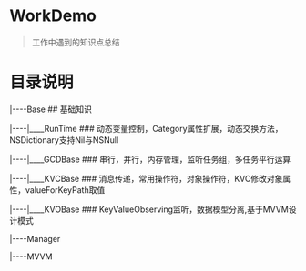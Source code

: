 # WorkDemo
> 工作中遇到的知识点总结

# 目录说明

|----Base ## 基础知识

|----|____RunTime ### 动态变量控制，Category属性扩展，动态交换方法，NSDictionary支持Nil与NSNull

|----|____GCDBase ### 串行，并行，内存管理，监听任务组，多任务平行运算

|----|____KVCBase ### 消息传递，常用操作符，对象操作符，KVC修改对象属性，valueForKeyPath取值

|----|____KVOBase ### KeyValueObserving监听，数据模型分离,基于MVVM设计模式

|----Manager

|----MVVM

